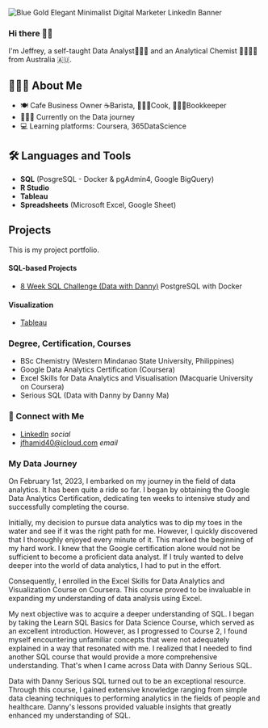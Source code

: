 ![Blue Gold Elegant Minimalist Digital Marketer LinkedIn Banner](https://github.com/jef-fortunahamid/jef-fortunahamid/assets/125134025/7f988cec-2ca7-4ce7-b194-e5083280f669)


### Hi there 👋🏽

I'm Jeffrey, a self-taught Data Analyst👨🏽‍💻 and an Analytical Chemist 🧑🏽‍🔬🥼 from Australia 🇦🇺.

## 🙋🏽‍♂️ About Me
- 🍽️ Cafe Business Owner ☕️Barista, 👨🏼‍🍳Cook, 👨🏽‍🏫Bookkeeper
- 👨🏽‍💻 Currently on the Data journey
- 💻 Learning platforms: Coursera, 365DataScience

## 🛠️ Languages and Tools
- **SQL** (PosgreSQL - Docker & pgAdmin4, Google BigQuery)
- **R Studio**
- **Tableau**
- **Spreadsheets** (Microsoft Excel, Google Sheet)

## Projects
This is my project portfolio.

#### SQL-based Projects
- [8 Week SQL Challenge (Data with Danny)](https://github.com/jef-fortunahamid/8_Week_SQL_Challenge/blob/main/README.md) PostgreSQL with Docker

#### Visualization
- [Tableau](https://public.tableau.com/app/profile/jfortha)

### Degree, Certification, Courses
- BSc Chemistry (Western Mindanao State University, Philippines)
- Google Data Analytics Certification (Coursera)
- Excel Skills for Data Analytics and Visualisation (Macquarie University on Coursera)
- Serious SQL (Data with Danny by Danny Ma)

### 🤝 Connect with Me
- [LinkedIn](www.linkedin.com/in/jfortha) *social*
- jfhamid40@icloud.com *email*

### My Data Journey

On February 1st, 2023, I embarked on my journey in the field of data analytics. It has been quite a ride so far. I began by obtaining the Google Data Analytics Certification, dedicating ten weeks to intensive study and successfully completing the course.

Initially, my decision to pursue data analytics was to dip my toes in the water and see if it was the right path for me. However, I quickly discovered that I thoroughly enjoyed every minute of it. This marked the beginning of my hard work. I knew that the Google certification alone would not be sufficient to become a proficient data analyst. If I truly wanted to delve deeper into the world of data analytics, I had to put in the effort.

Consequently, I enrolled in the Excel Skills for Data Analytics and Visualization Course on Coursera. This course proved to be invaluable in expanding my understanding of data analysis using Excel.

My next objective was to acquire a deeper understanding of SQL. I began by taking the Learn SQL Basics for Data Science Course, which served as an excellent introduction. However, as I progressed to Course 2, I found myself encountering unfamiliar concepts that were not adequately explained in a way that resonated with me. I realized that I needed to find another SQL course that would provide a more comprehensive understanding. That's when I came across Data with Danny Serious SQL.

Data with Danny Serious SQL turned out to be an exceptional resource. Through this course, I gained extensive knowledge ranging from simple data cleaning techniques to performing analytics in the fields of people and healthcare. Danny's lessons provided valuable insights that greatly enhanced my understanding of SQL.
